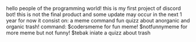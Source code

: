 hello people of the programming world!
this is my first project of discord bot! this is not the final product and some update may occur in the next 1 year
for now it consist on:
a meme command
fun quizz about anorganic and organic trash!
command:
$codersmeme for fun meme!
$notfunnymeme for more meme but not funny!
$tebak iniate a quizz about trash
